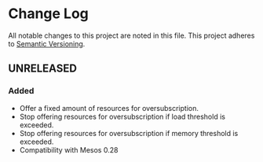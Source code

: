 Change Log
==========

All notable changes to this project are noted in this file. This project adheres to [Semantic
Versioning](http://semver.org/).


UNRELEASED
----------

### Added

* Offer a fixed amount of resources for oversubscription.
* Stop offering resources for oversubscription if load threshold is exceeded.
* Stop offering resources for oversubscription if memory threshold is exceeded.
* Compatibility with Mesos 0.28
